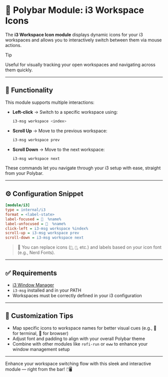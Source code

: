 # 🧩 Polybar Module: i3 Workspace Icons

The **i3 Workspace Icon module** displays dynamic icons for your i3 workspaces and allows you to interactively switch between them via mouse actions.

> [!TIP]
> Useful for visually tracking your open workspaces and navigating across them quickly.

---

## 🧭 Functionality

This module supports multiple interactions:

- **Left-click** → Switch to a specific workspace using:

  ```sh
  i3-msg workspace <index>
  ```

- **Scroll Up** → Move to the previous workspace:

  ```sh
  i3-msg workspace prev
  ```

- **Scroll Down** → Move to the next workspace:

  ```sh
  i3-msg workspace next
  ```

These commands let you navigate through your i3 setup with ease, straight from your Polybar.

---

## ⚙️ Configuration Snippet

```ini
[module/i3]
type = internal/i3
format = <label-state>
label-focused =   %name%
label-unfocused =   %name%
click-left = i3-msg workspace %index%
scroll-up = i3-msg workspace prev
scroll-down = i3-msg workspace next
```

> 🧠 You can replace icons (``, ``, etc.) and labels based on your icon font (e.g., Nerd Fonts).

---

## ✅ Requirements

- [i3 Window Manager](https://i3wm.org/)
- `i3-msg` installed and in your PATH
- Workspaces must be correctly defined in your i3 configuration

---

## 🎨 Customization Tips

- Map specific icons to workspace names for better visual cues (e.g.,  for terminal,  for browser)
- Adjust font and padding to align with your overall Polybar theme
- Combine with other modules like `rofi-run` or `eww` to enhance your window management setup

---

Enhance your workspace switching flow with this sleek and interactive module — right from the bar! 🖱️🖥️
